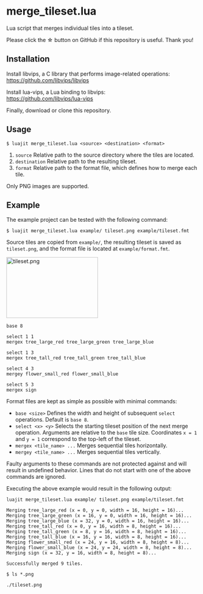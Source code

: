 # merge_tileset.lua

Lua script that merges individual tiles into a tileset.

Please click the ☆ button on GitHub if this repository is useful. Thank you!

## Installation

Install libvips, a C library that performs image-related operations:  
https://github.com/libvips/libvips

Install lua-vips, a Lua binding to libvips:  
https://github.com/libvips/lua-vips

Finally, download or clone this repository.

## Usage

```
$ luajit merge_tileset.lua <source> <destination> <format>
```

1. `source` Relative path to the source directory where the tiles are located.
2. `destination` Relative path to the resulting tileset.
3. `format` Relative path to the format file, which defines how to merge each tile.

Only PNG images are supported.

## Example

The example project can be tested with the following command:

```
$ luajit merge_tileset.lua example/ tileset.png example/tileset.fmt
```

Source tiles are copied from `example/`, the resulting tileset is saved as `tileset.png`, and the format file is located at `example/format.fmt`.

<img width="240" height="160" alt="tileset.png" src="https://github.com/user-attachments/assets/545097a9-36ad-4c00-806e-3be993ba7b15" />

```
base 8

select 1 1
mergex tree_large_red tree_large_green tree_large_blue

select 1 3
mergex tree_tall_red tree_tall_green tree_tall_blue

select 4 3
mergey flower_small_red flower_small_blue

select 5 3
mergex sign
```

Format files are kept as simple as possible with minimal commands:

* `base <size>` Defines the width and height of subsequent `select` operations. Default is `base 8`.
* `select <x> <y>` Selects the starting tileset position of the next merge operation. Arguments are relative to the `base` tile size. Coordinates `x = 1` and `y = 1` correspond to the top-left of the tileset.
* `mergex <tile_name> ...` Merges sequential tiles horizontally.
* `mergey <tile_name> ...` Merges sequential tiles vertically.

Faulty arguments to these commands are not protected against and will result in undefined behavior. Lines that do not start with one of the above commands are ignored.

Executing the above example would result in the following output:

```
luajit merge_tileset.lua example/ tileset.png example/tileset.fmt

Merging tree_large_red (x = 0, y = 0, width = 16, height = 16)...
Merging tree_large_green (x = 16, y = 0, width = 16, height = 16)...
Merging tree_large_blue (x = 32, y = 0, width = 16, height = 16)...
Merging tree_tall_red (x = 0, y = 16, width = 8, height = 16)...
Merging tree_tall_green (x = 8, y = 16, width = 8, height = 16)...
Merging tree_tall_blue (x = 16, y = 16, width = 8, height = 16)...
Merging flower_small_red (x = 24, y = 16, width = 8, height = 8)...
Merging flower_small_blue (x = 24, y = 24, width = 8, height = 8)...
Merging sign (x = 32, y = 16, width = 8, height = 8)...

Successfully merged 9 tiles.
```

```
$ ls *.png

./tileset.png
```
